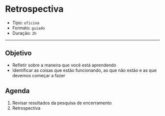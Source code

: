 # Retrospectiva

- Tipo: `oficina`
- Formato: `guiado`
- Duração: `2h`

***

## Objetivo

- Refletir sobre a maneira que você está aprendendo
- Identificar as coisas que estão funcionando, as que não estão e as que devemos começar a fazer

## Agenda

1. Revisar resultados da pesquisa de encerramento
2. Retrospectiva
